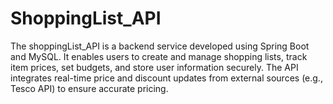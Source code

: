 # ShoppingList_API
The shoppingList_API is a backend service developed using Spring Boot and MySQL. It enables users to create and manage shopping lists, track item prices, set budgets, and store user information securely. The API integrates real-time price and discount updates from external sources (e.g., Tesco API) to ensure accurate pricing. 
